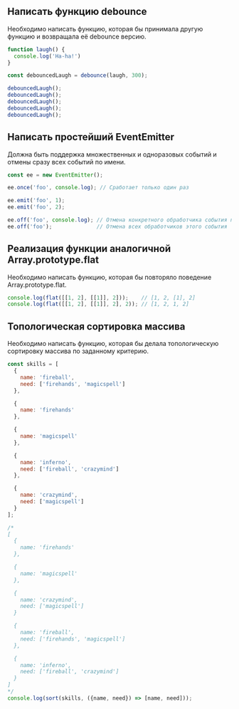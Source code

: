 ## Написать функцию debounce

Необходимо написать функцию, которая бы принимала другую функцию и возвращала её debounce версию.

```js
function laugh() {
  console.log('Ha-ha!')
}

const debouncedLaugh = debounce(laugh, 300);

debouncedLaugh();
debouncedLaugh();
debouncedLaugh();
debouncedLaugh();
debouncedLaugh();
```

## Написать простейший EventEmitter

Должна быть поддержка множественных и одноразовых событий и отмены сразу всех событий по имени.

```js
const ee = new EventEmitter();

ee.once('foo', console.log); // Сработает только один раз

ee.emit('foo', 1);
ee.emit('foo', 2);

ee.off('foo', console.log); // Отмена конкретного обработчика события по ссылке
ee.off('foo');              // Отмена всех обработчиков этого события
```

## Реализация функции аналогичной Array.prototype.flat

Необходимо написать функцию, которая бы повторяло поведение Array.prototype.flat.

```js
console.log(flat([[1, 2], [[1]], 2]));    // [1, 2, [1], 2]
console.log(flat([[1, 2], [[1]], 2], 2)); // [1, 2, 1, 2]
```

## Топологическая сортировка массива

Необходимо написать функцию, которая бы делала топологическую сортировку массива по заданному критерию.

```js
const skills = [
  {
    name: 'fireball',
    need: ['firehands', 'magicspell']
  },

  {
    name: 'firehands'
  },

  {
    name: 'magicspell'
  },

  {
    name: 'inferno',
    need: ['fireball', 'crazymind']
  },

  {
    name: 'crazymind',
    need: ['magicspell']
  }
];

/*
[
  {
    name: 'firehands'
  },

  {
    name: 'magicspell'
  },

  {
    name: 'crazymind',
    need: ['magicspell']
  }

  {
    name: 'fireball',
    need: ['firehands', 'magicspell']
  },

  {
    name: 'inferno',
    need: ['fireball', 'crazymind']
  }
]
*/
console.log(sort(skills, ({name, need}) => [name, need]));
```
